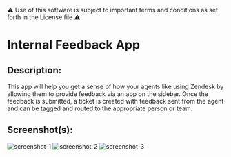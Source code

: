 ⚠️ Use of this software is subject to important terms and conditions as set forth in the License file ⚠️

# Internal Feedback App

## Description:
This app will help you get a sense of how your agents like using Zendesk by allowing them to provide feedback via an app on the sidebar. Once the feedback is submitted, a ticket is created with feedback sent from the agent and can be tagged and routed to the appropriate person or team.

## Screenshot(s):
![screenshot-1](https://d1eipm3vz40hy0.cloudfront.net/images/p-apps-marketplace/apps/76580/screenshot-2.png)
![screenshot-2](https://d1eipm3vz40hy0.cloudfront.net/images/p-apps-marketplace/apps/76580/screenshot-0.png)
![screenshot-3](https://d1eipm3vz40hy0.cloudfront.net/images/p-apps-marketplace/apps/76580/screenshot-1.png)
